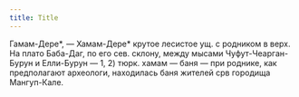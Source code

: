```yaml
---
title: Title
---
```


Гамам-Дере*, — Хамам-Дере* крутое лесистое ущ. с родником в верх. На плато
Баба-Даг, по его сев. склону, между мысами Чуфут-Чеарган-Бурун и Елли-Бурун — 1,
2) тюрк. хамам — баня — при роднике, как предполагают археологи, находилась баня
жителей срв городища Мангуп-Кале.

